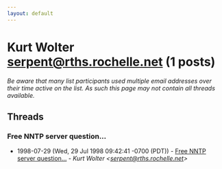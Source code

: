 ```yaml
---
layout: default
---
```


# Kurt Wolter <serpent@rths.rochelle.net> (1 posts)

_Be aware that many list participants used multiple email addresses over their time active on the list. As such this page may not contain all threads available._

## Threads

### Free NNTP server question...
+ 1998-07-29 (Wed, 29 Jul 1998 09:42:41 -0700 (PDT)) - [Free NNTP server question...](/archive/1998/07/fda1e8c9a1cbdced5c177627555d302eef9c0cc05ec1fb9ae25d00369eddda6b) - _Kurt Wolter \<serpent@rths.rochelle.net\>_

